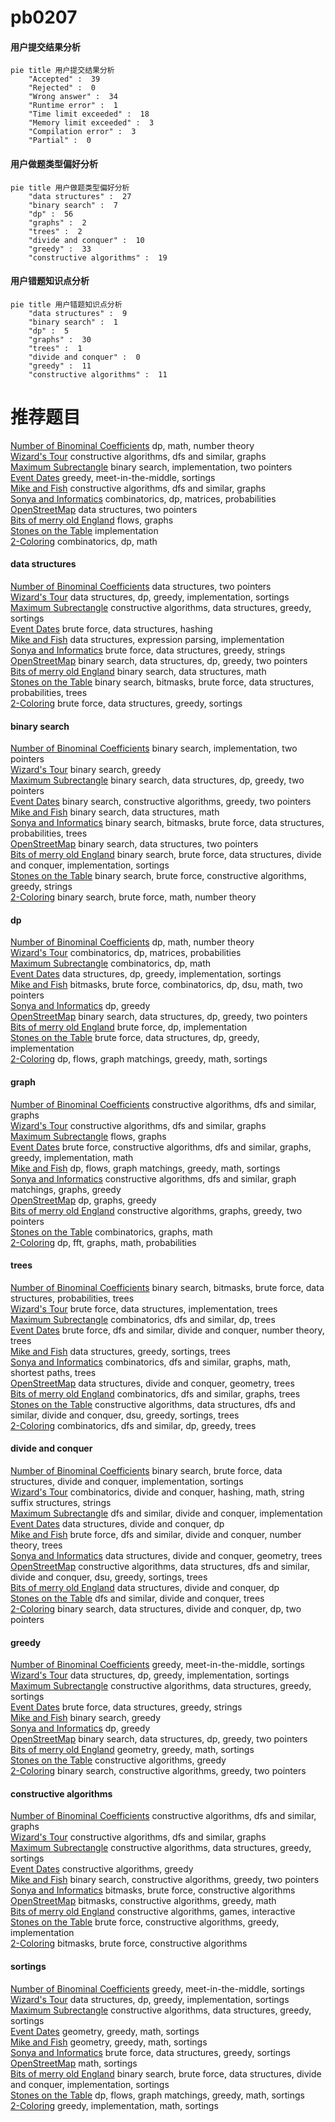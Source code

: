 # pb0207
<!-- tabs:start -->
#### **用户提交结果分析**

```mermaid
pie title 用户提交结果分析
    "Accepted" :  39
    "Rejected" :  0
    "Wrong answer" :  34
    "Runtime error" :  1
    "Time limit exceeded" :  18
    "Memory limit exceeded" :  3
    "Compilation error" :  3
    "Partial" :  0
```
#### **用户做题类型偏好分析**

```mermaid
pie title 用户做题类型偏好分析
    "data structures" :  27
    "binary search" :  7
    "dp" :  56
    "graphs" :  2
    "trees" :  2
    "divide and conquer" :  10
    "greedy" :  33
    "constructive algorithms" :  19
```
#### **用户错题知识点分析**

```mermaid
pie title 用户错题知识点分析
    "data structures" :  9
    "binary search" :  1
    "dp" :  5
    "graphs" :  30
    "trees" :  1
    "divide and conquer" :  0
    "greedy" :  11
    "constructive algorithms" :  11
```
<!-- tabs:end -->
# 推荐题目
[Number of Binominal Coefficients](http://codeforces.com/problemset/problem/582/D)		dp,
                        math,
                        number theory		  
[Wizard's Tour](https://codeforces.com/contest/860/problem/D)		constructive algorithms,
                        dfs and similar,
                        graphs		  
[Maximum Subrectangle](http://codeforces.com/problemset/problem/1060/C)		binary search,
                        implementation,
                        two pointers		  
[Event Dates](http://codeforces.com/problemset/problem/45/D)		greedy,
                        meet-in-the-middle,
                        sortings		  
[Mike and Fish](http://codeforces.com/problemset/problem/547/D)		constructive algorithms,
                        dfs and similar,
                        graphs		  
[Sonya and Informatics](http://codeforces.com/problemset/problem/1151/F)		combinatorics,
                        dp,
                        matrices,
                        probabilities		  
[OpenStreetMap](http://codeforces.com/problemset/problem/1195/E)		data structures,
                        two pointers		  
[Bits of merry old England](http://codeforces.com/problemset/problem/132/E)		flows,
                        graphs		  
[Stones on the Table](http://codeforces.com/problemset/problem/266/A)		implementation		  
[2-Coloring](http://codeforces.com/problemset/problem/1503/E)		combinatorics,
                        dp,
                        math		  
<!-- tabs:start -->
#### **data structures**
[Number of Binominal Coefficients](http://codeforces.com/problemset/problem/1195/E)		data structures,
                        two pointers		  
[Wizard's Tour](https://codeforces.com/contest/528/problem/B)		data structures,
                        dp,
                        greedy,
                        implementation,
                        sortings		  
[Maximum Subrectangle](http://codeforces.com/problemset/problem/1348/B)		constructive algorithms,
                        data structures,
                        greedy,
                        sortings		  
[Event Dates](http://codeforces.com/problemset/problem/1340/F)		brute force,
                        data structures,
                        hashing		  
[Mike and Fish](http://codeforces.com/problemset/problem/1175/B)		data structures,
                        expression parsing,
                        implementation		  
[Sonya and Informatics](http://codeforces.com/problemset/problem/1428/C)		brute force,
                        data structures,
                        greedy,
                        strings		  
[OpenStreetMap](http://codeforces.com/problemset/problem/1492/C)		binary search,
                        data structures,
                        dp,
                        greedy,
                        two pointers		  
[Bits of merry old England](http://codeforces.com/problemset/problem/1490/G)		binary search,
                        data structures,
                        math		  
[Stones on the Table](http://codeforces.com/problemset/problem/1479/D)		binary search,
                        bitmasks,
                        brute force,
                        data structures,
                        probabilities,
                        trees		  
[2-Coloring](http://codeforces.com/problemset/problem/1497/A)		brute force,
                        data structures,
                        greedy,
                        sortings		  
#### **binary search**
[Number of Binominal Coefficients](http://codeforces.com/problemset/problem/1060/C)		binary search,
                        implementation,
                        two pointers		  
[Wizard's Tour](http://codeforces.com/problemset/problem/1168/A)		binary search,
                        greedy		  
[Maximum Subrectangle](http://codeforces.com/problemset/problem/1492/C)		binary search,
                        data structures,
                        dp,
                        greedy,
                        two pointers		  
[Event Dates](http://codeforces.com/problemset/problem/1463/D)		binary search,
                        constructive algorithms,
                        greedy,
                        two pointers		  
[Mike and Fish](http://codeforces.com/problemset/problem/1490/G)		binary search,
                        data structures,
                        math		  
[Sonya and Informatics](http://codeforces.com/problemset/problem/1479/D)		binary search,
                        bitmasks,
                        brute force,
                        data structures,
                        probabilities,
                        trees		  
[OpenStreetMap](http://codeforces.com/problemset/problem/1436/E)		binary search,
                        data structures,
                        two pointers		  
[Bits of merry old England](http://codeforces.com/problemset/problem/1461/D)		binary search,
                        brute force,
                        data structures,
                        divide and conquer,
                        implementation,
                        sortings		  
[Stones on the Table](http://codeforces.com/problemset/problem/1493/C)		binary search,
                        brute force,
                        constructive algorithms,
                        greedy,
                        strings		  
[2-Coloring](http://codeforces.com/problemset/problem/1487/D)		binary search,
                        brute force,
                        math,
                        number theory		  
#### **dp**
[Number of Binominal Coefficients](http://codeforces.com/problemset/problem/582/D)		dp,
                        math,
                        number theory		  
[Wizard's Tour](http://codeforces.com/problemset/problem/1151/F)		combinatorics,
                        dp,
                        matrices,
                        probabilities		  
[Maximum Subrectangle](http://codeforces.com/problemset/problem/1503/E)		combinatorics,
                        dp,
                        math		  
[Event Dates](https://codeforces.com/contest/528/problem/B)		data structures,
                        dp,
                        greedy,
                        implementation,
                        sortings		  
[Mike and Fish](http://codeforces.com/problemset/problem/1400/G)		bitmasks,
                        brute force,
                        combinatorics,
                        dp,
                        dsu,
                        math,
                        two pointers		  
[Sonya and Informatics](http://codeforces.com/problemset/problem/1420/E)		dp,
                        greedy		  
[OpenStreetMap](http://codeforces.com/problemset/problem/1492/C)		binary search,
                        data structures,
                        dp,
                        greedy,
                        two pointers		  
[Bits of merry old England](https://codeforces.com/contest/1457/problem/C)		brute force,
                        dp,
                        implementation		  
[Stones on the Table](http://codeforces.com/problemset/problem/1491/C)		brute force,
                        data structures,
                        dp,
                        greedy,
                        implementation		  
[2-Coloring](http://codeforces.com/problemset/problem/1437/C)		dp,
                        flows,
                        graph matchings,
                        greedy,
                        math,
                        sortings		  
#### **graph**
[Number of Binominal Coefficients](https://codeforces.com/contest/860/problem/D)		constructive algorithms,
                        dfs and similar,
                        graphs		  
[Wizard's Tour](http://codeforces.com/problemset/problem/547/D)		constructive algorithms,
                        dfs and similar,
                        graphs		  
[Maximum Subrectangle](http://codeforces.com/problemset/problem/132/E)		flows,
                        graphs		  
[Event Dates](http://codeforces.com/problemset/problem/1487/C)		brute force,
                        constructive algorithms,
                        dfs and similar,
                        graphs,
                        greedy,
                        implementation,
                        math		  
[Mike and Fish](http://codeforces.com/problemset/problem/1437/C)		dp,
                        flows,
                        graph matchings,
                        greedy,
                        math,
                        sortings		  
[Sonya and Informatics](http://codeforces.com/problemset/problem/1470/D)		constructive algorithms,
                        dfs and similar,
                        graph matchings,
                        graphs,
                        greedy		  
[OpenStreetMap](http://codeforces.com/problemset/problem/1476/C)		dp,
                        graphs,
                        greedy		  
[Bits of merry old England](http://codeforces.com/problemset/problem/1304/D)		constructive algorithms,
                        graphs,
                        greedy,
                        two pointers		  
[Stones on the Table](http://codeforces.com/problemset/problem/1475/C)		combinatorics,
                        graphs,
                        math		  
[2-Coloring](http://codeforces.com/problemset/problem/553/E)		dp,
                        fft,
                        graphs,
                        math,
                        probabilities		  
#### **trees**
[Number of Binominal Coefficients](http://codeforces.com/problemset/problem/1479/D)		binary search,
                        bitmasks,
                        brute force,
                        data structures,
                        probabilities,
                        trees		  
[Wizard's Tour](http://codeforces.com/problemset/problem/1511/C)		brute force,
                        data structures,
                        implementation,
                        trees		  
[Maximum Subrectangle](http://codeforces.com/problemset/problem/1499/F)		combinatorics,
                        dfs and similar,
                        dp,
                        trees		  
[Event Dates](http://codeforces.com/problemset/problem/1491/E)		brute force,
                        dfs and similar,
                        divide and conquer,
                        number theory,
                        trees		  
[Mike and Fish](http://codeforces.com/problemset/problem/1466/D)		data structures,
                        greedy,
                        sortings,
                        trees		  
[Sonya and Informatics](http://codeforces.com/problemset/problem/1495/D)		combinatorics,
                        dfs and similar,
                        graphs,
                        math,
                        shortest paths,
                        trees		  
[OpenStreetMap](http://codeforces.com/problemset/problem/1303/G)		data structures,
                        divide and conquer,
                        geometry,
                        trees		  
[Bits of merry old England](http://codeforces.com/problemset/problem/1454/E)		combinatorics,
                        dfs and similar,
                        graphs,
                        trees		  
[Stones on the Table](http://codeforces.com/problemset/problem/1494/D)		constructive algorithms,
                        data structures,
                        dfs and similar,
                        divide and conquer,
                        dsu,
                        greedy,
                        sortings,
                        trees		  
[2-Coloring](http://codeforces.com/problemset/problem/1292/C)		combinatorics,
                        dfs and similar,
                        dp,
                        greedy,
                        trees		  
#### **divide and conquer**
[Number of Binominal Coefficients](http://codeforces.com/problemset/problem/1461/D)		binary search,
                        brute force,
                        data structures,
                        divide and conquer,
                        implementation,
                        sortings		  
[Wizard's Tour](http://codeforces.com/problemset/problem/1466/G)		combinatorics,
                        divide and conquer,
                        hashing,
                        math,
                        string suffix structures,
                        strings		  
[Maximum Subrectangle](http://codeforces.com/problemset/problem/1490/D)		dfs and similar,
                        divide and conquer,
                        implementation		  
[Event Dates](https://codeforces.com/contest/1483/problem/C)		data structures,
                        divide and conquer,
                        dp		  
[Mike and Fish](http://codeforces.com/problemset/problem/1491/E)		brute force,
                        dfs and similar,
                        divide and conquer,
                        number theory,
                        trees		  
[Sonya and Informatics](http://codeforces.com/problemset/problem/1303/G)		data structures,
                        divide and conquer,
                        geometry,
                        trees		  
[OpenStreetMap](http://codeforces.com/problemset/problem/1494/D)		constructive algorithms,
                        data structures,
                        dfs and similar,
                        divide and conquer,
                        dsu,
                        greedy,
                        sortings,
                        trees		  
[Bits of merry old England](http://codeforces.com/problemset/problem/1482/E)		data structures,
                        divide and conquer,
                        dp		  
[Stones on the Table](http://codeforces.com/problemset/problem/566/C)		dfs and similar,
                        divide and conquer,
                        trees		  
[2-Coloring](http://codeforces.com/problemset/problem/1428/F)		binary search,
                        data structures,
                        divide and conquer,
                        dp,
                        two pointers		  
#### **greedy**
[Number of Binominal Coefficients](http://codeforces.com/problemset/problem/45/D)		greedy,
                        meet-in-the-middle,
                        sortings		  
[Wizard's Tour](https://codeforces.com/contest/528/problem/B)		data structures,
                        dp,
                        greedy,
                        implementation,
                        sortings		  
[Maximum Subrectangle](http://codeforces.com/problemset/problem/1348/B)		constructive algorithms,
                        data structures,
                        greedy,
                        sortings		  
[Event Dates](http://codeforces.com/problemset/problem/1428/C)		brute force,
                        data structures,
                        greedy,
                        strings		  
[Mike and Fish](http://codeforces.com/problemset/problem/1168/A)		binary search,
                        greedy		  
[Sonya and Informatics](http://codeforces.com/problemset/problem/1420/E)		dp,
                        greedy		  
[OpenStreetMap](http://codeforces.com/problemset/problem/1492/C)		binary search,
                        data structures,
                        dp,
                        greedy,
                        two pointers		  
[Bits of merry old England](https://codeforces.com/contest/1496/problem/C)		geometry,
                        greedy,
                        math,
                        sortings		  
[Stones on the Table](http://codeforces.com/problemset/problem/1493/A)		constructive algorithms,
                        greedy		  
[2-Coloring](http://codeforces.com/problemset/problem/1463/D)		binary search,
                        constructive algorithms,
                        greedy,
                        two pointers		  
#### **constructive algorithms**
[Number of Binominal Coefficients](https://codeforces.com/contest/860/problem/D)		constructive algorithms,
                        dfs and similar,
                        graphs		  
[Wizard's Tour](http://codeforces.com/problemset/problem/547/D)		constructive algorithms,
                        dfs and similar,
                        graphs		  
[Maximum Subrectangle](http://codeforces.com/problemset/problem/1348/B)		constructive algorithms,
                        data structures,
                        greedy,
                        sortings		  
[Event Dates](http://codeforces.com/problemset/problem/1493/A)		constructive algorithms,
                        greedy		  
[Mike and Fish](http://codeforces.com/problemset/problem/1463/D)		binary search,
                        constructive algorithms,
                        greedy,
                        two pointers		  
[Sonya and Informatics](https://codeforces.com/contest/1456/problem/B)		bitmasks,
                        brute force,
                        constructive algorithms		  
[OpenStreetMap](http://codeforces.com/problemset/problem/1492/D)		bitmasks,
                        constructive algorithms,
                        greedy,
                        math		  
[Bits of merry old England](https://codeforces.com/contest/1504/problem/D)		constructive algorithms,
                        games,
                        interactive		  
[Stones on the Table](https://codeforces.com/contest/1483/problem/A)		brute force,
                        constructive algorithms,
                        greedy,
                        implementation		  
[2-Coloring](https://codeforces.com/contest/1457/problem/D)		bitmasks,
                        brute force,
                        constructive algorithms		  
#### **sortings**
[Number of Binominal Coefficients](http://codeforces.com/problemset/problem/45/D)		greedy,
                        meet-in-the-middle,
                        sortings		  
[Wizard's Tour](https://codeforces.com/contest/528/problem/B)		data structures,
                        dp,
                        greedy,
                        implementation,
                        sortings		  
[Maximum Subrectangle](http://codeforces.com/problemset/problem/1348/B)		constructive algorithms,
                        data structures,
                        greedy,
                        sortings		  
[Event Dates](https://codeforces.com/contest/1496/problem/C)		geometry,
                        greedy,
                        math,
                        sortings		  
[Mike and Fish](http://codeforces.com/problemset/problem/1495/A)		geometry,
                        greedy,
                        math,
                        sortings		  
[Sonya and Informatics](http://codeforces.com/problemset/problem/1497/A)		brute force,
                        data structures,
                        greedy,
                        sortings		  
[OpenStreetMap](http://codeforces.com/problemset/problem/1427/A)		math,
                        sortings		  
[Bits of merry old England](http://codeforces.com/problemset/problem/1461/D)		binary search,
                        brute force,
                        data structures,
                        divide and conquer,
                        implementation,
                        sortings		  
[Stones on the Table](http://codeforces.com/problemset/problem/1437/C)		dp,
                        flows,
                        graph matchings,
                        greedy,
                        math,
                        sortings		  
[2-Coloring](http://codeforces.com/problemset/problem/1473/A)		greedy,
                        implementation,
                        math,
                        sortings		  
<!-- tabs:end -->
